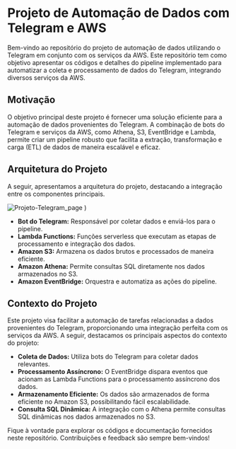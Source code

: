 # Projeto de Automação de Dados com Telegram e AWS

Bem-vindo ao repositório do projeto de automação de dados utilizando o Telegram em conjunto com os serviços da AWS. Este repositório tem como objetivo apresentar os códigos e detalhes do pipeline implementado para automatizar a coleta e processamento de dados do Telegram, integrando diversos serviços da AWS.

## Motivação

O objetivo principal deste projeto é fornecer uma solução eficiente para a automação de dados provenientes do Telegram. A combinação de bots do Telegram e serviços da AWS, como Athena, S3, EventBridge e Lambda, permite criar um pipeline robusto que facilita a extração, transformação e carga (ETL) de dados de maneira escalável e eficaz.

## Arquitetura do Projeto

A seguir, apresentamos a arquitetura do projeto, destacando a integração entre os componentes principais.

![Projeto-Telegram_page](https://github.com/fabslo/Reposit-rio-Telegram-Project/assets/152207178/2e37d7a9-7e87-407a-9cb8-59d8b964c957)
)

- **Bot do Telegram:** Responsável por coletar dados e enviá-los para o pipeline.
- **Lambda Functions:** Funções serverless que executam as etapas de processamento e integração dos dados.
- **Amazon S3:** Armazena os dados brutos e processados de maneira eficiente.
- **Amazon Athena:** Permite consultas SQL diretamente nos dados armazenados no S3.
- **Amazon EventBridge:** Orquestra e automatiza as ações do pipeline.

## Contexto do Projeto

Este projeto visa facilitar a automação de tarefas relacionadas a dados provenientes do Telegram, proporcionando uma integração perfeita com os serviços da AWS. A seguir, destacamos os principais aspectos do contexto do projeto:

- **Coleta de Dados:** Utiliza bots do Telegram para coletar dados relevantes.
- **Processamento Assíncrono:** O EventBridge dispara eventos que acionam as Lambda Functions para o processamento assíncrono dos dados.
- **Armazenamento Eficiente:** Os dados são armazenados de forma eficiente no Amazon S3, possibilitando fácil escalabilidade.
- **Consulta SQL Dinâmica:** A integração com o Athena permite consultas SQL dinâmicas nos dados armazenados no S3.

Fique à vontade para explorar os códigos e documentação fornecidos neste repositório. Contribuições e feedback são sempre bem-vindos!
